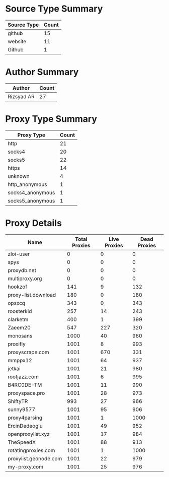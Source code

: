 # Source Type Summary

| Source Type | Count |
|-------------|-------|
| github | 15 |
| website | 11 |
| Github | 1 |


# Author Summary

| Author | Count |
|--------|-------|
| Rizsyad AR | 27 |


# Proxy Type Summary

| Proxy Type | Count |
|------------|-------|
| http | 21 |
| socks4 | 20 |
| socks5 | 22 |
| https | 14 |
| unknown | 4 |
| http_anonymous | 1 |
| socks4_anonymous | 1 |
| socks5_anonymous | 1 |


# Proxy Details

| Name | Total Proxies | Live Proxies | Dead Proxies |
|------|---------------|--------------|---------------|
| zloi-user | 0 | 0 | 0 |
| spys | 0 | 0 | 0 |
| proxydb.net | 0 | 0 | 0 |
| multiproxy.org | 0 | 0 | 0 |
| hookzof | 141 | 9 | 132 |
| proxy-list.download | 180 | 0 | 180 |
| opsxcq | 343 | 0 | 343 |
| roosterkid | 257 | 14 | 243 |
| clarketm | 400 | 1 | 399 |
| Zaeem20 | 547 | 227 | 320 |
| monosans | 1000 | 40 | 960 |
| proxifly | 1001 | 8 | 993 |
| proxyscrape.com | 1001 | 670 | 331 |
| mmppx12 | 1001 | 64 | 937 |
| jetkai | 1001 | 21 | 980 |
| rootjazz.com | 1001 | 6 | 995 |
| B4RC0DE-TM | 1001 | 11 | 990 |
| proxyspace.pro | 1001 | 28 | 973 |
| ShiftyTR | 993 | 27 | 966 |
| sunny9577 | 1001 | 95 | 906 |
| proxy4parsing | 1001 | 1 | 1000 |
| ErcinDedeoglu | 1001 | 49 | 952 |
| openproxylist.xyz | 1001 | 17 | 984 |
| TheSpeedX | 1001 | 88 | 913 |
| rotatingproxies.com | 1001 | 1 | 1000 |
| proxylist.geonode.com | 1001 | 22 | 979 |
| my-proxy.com | 1001 | 25 | 976 |

